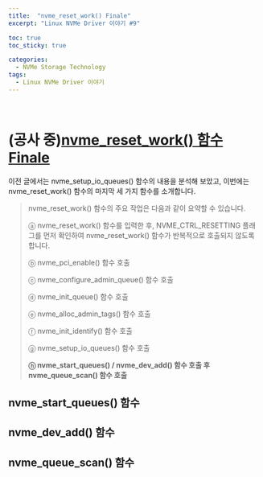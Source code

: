 ```yaml
---
title:  "nvme_reset_work() Finale"
excerpt: "Linux NVMe Driver 이야기 #9"

toc: true
toc_sticky: true

categories:
  - NVMe Storage Technology
tags:
  - Linux NVMe Driver 이야기
---
```


<br>

# (공사 중)[nvme_reset_work() 함수 Finale](https://mp.weixin.qq.com/s?__biz=MzIwNTUxNDgwNg==&mid=2247484495&idx=1&sn=e93be1d8f0fea37a9011840a20309ff4&chksm=972ef516a0597c0056d00f4e56f637c76c7fe2b7f8b017b96f8564bebf0edb93452b4d453f38&scene=21#wechat_redirect)

이전 글에서는 nvme_setup_io_queues() 함수의 내용을 분석해 보았고, 이번에는 nvme_reset_work() 함수의 마지막 세 가지 함수를 소개합니다.

> nvme_reset_work() 함수의 주요 작업은 다음과 같이 요약할 수 있습니다.
>
> ⓐ nvme_reset_work() 함수를 입력한 후, NVME_CTRL_RESETTING 플래그를 먼저 확인하여 nvme_reset_work() 함수가 반복적으로 호출되지 않도록 합니다.
>
> ⓑ nvme_pci_enable() 함수 호출
>
> ⓒ nvme_configure_admin_queue() 함수 호출
>
> ⓓ nvme_init_queue() 함수 호출
>
> ⓔ nvme_alloc_admin_tags() 함수 호출
>
> ⓕ nvme_init_identify() 함수 호출
>
> ⓖ nvme_setup_io_queues() 함수 호출
>
> **ⓗ nvme_start_queues() / nvme_dev_add() 함수 호출 후 nvme_queue_scan() 함수 호출**



## nvme_start_queues() 함수



## nvme_dev_add() 함수



## nvme_queue_scan() 함수
